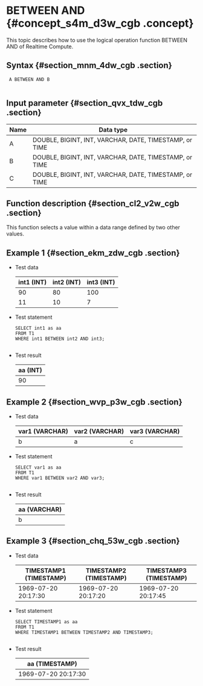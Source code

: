 # BETWEEN AND {#concept_s4m_d3w_cgb .concept}

This topic describes how to use the logical operation function BETWEEN AND of Realtime Compute.

## Syntax {#section_mnm_4dw_cgb .section}

```language-sql
 A BETWEEN AND B
			
```

## Input parameter {#section_qvx_tdw_cgb .section}

|Name|Data type|
|----|---------|
|A|DOUBLE, BIGINT, INT, VARCHAR, DATE, TIMESTAMP, or TIME|
|B|DOUBLE, BIGINT, INT, VARCHAR, DATE, TIMESTAMP, or TIME|
|C|DOUBLE, BIGINT, INT, VARCHAR, DATE, TIMESTAMP, or TIME|

## Function description {#section_cl2_v2w_cgb .section}

This function selects a value within a data range defined by two other values.

## Example 1 {#section_ekm_zdw_cgb .section}

-   Test data

    |int1 \(INT\)|int2 \(INT\)|int3 \(INT\)|
    |------------|------------|------------|
    |90|80|100|
    |11|10|7|

-   Test statement

    ```
    SELECT int1 as aa
    FROM T1
    WHERE int1 BETWEEN int2 AND int3;
    					
    ```

-   Test result

    |aa \(INT\)|
    |----------|
    |90|


## Example 2 {#section_wvp_p3w_cgb .section}

-   Test data

    |var1 \(VARCHAR\)|var2 \(VARCHAR\)|var3 \(VARCHAR\)|
    |----------------|----------------|----------------|
    |b|a|c|

-   Test statement

    ```
    SELECT var1 as aa
    FROM T1
    WHERE var1 BETWEEN var2 AND var3;
    					
    ```

-   Test result

    |aa \(VARCHAR\)|
    |--------------|
    |b|


## Example 3 {#section_chq_53w_cgb .section}

-   Test data

    |TIMESTAMP1 \(TIMESTAMP\)|TIMESTAMP2 \(TIMESTAMP\)|TIMESTAMP3 \(TIMESTAMP\)|
    |------------------------|------------------------|------------------------|
    |1969-07-20 20:17:30|1969-07-20 20:17:20|1969-07-20 20:17:45|

-   Test statement

    ```
    SELECT TIMESTAMP1 as aa
    FROM T1
    WHERE TIMESTAMP1 BETWEEN TIMESTAMP2 AND TIMESTAMP3;
    					
    ```

-   Test result

    |aa \(TIMESTAMP\)|
    |----------------|
    |1969-07-20 20:17:30|


